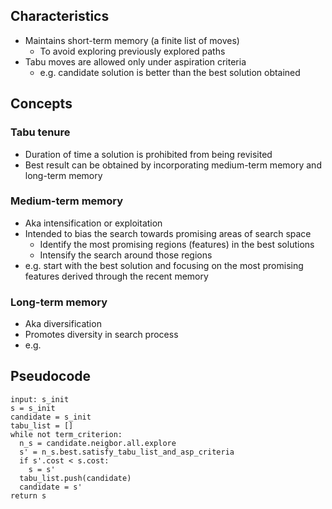 ## Characteristics

- Maintains short-term memory (a finite list of moves)
	- To avoid exploring previously explored paths
- Tabu moves are allowed only under aspiration criteria
	- e.g. candidate solution is better than the best solution obtained

## Concepts

### Tabu tenure

- Duration of time a solution is prohibited from being revisited
- Best result can be obtained by incorporating medium-term memory and long-term memory

### Medium-term memory

- Aka intensification or exploitation
- Intended to bias the search towards promising areas of search space
	- Identify the most promising regions (features) in the best solutions
	- Intensify the search around those regions
- e.g. start with the best solution and focusing on the most promising features derived through the recent memory

### Long-term memory

- Aka diversification
- Promotes diversity in search process
- e.g. 

## Pseudocode

```
input: s_init
s = s_init
candidate = s_init
tabu_list = []
while not term_criterion:
  n_s = candidate.neigbor.all.explore
  s' = n_s.best.satisfy_tabu_list_and_asp_criteria
  if s'.cost < s.cost:
    s = s'
  tabu_list.push(candidate)
  candidate = s'
return s
```

